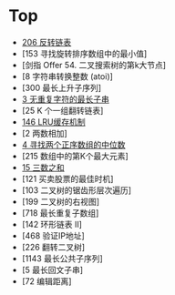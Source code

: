 # Top 
- [206 反转链表](https://github.com/well-John/Algorithm-in-Java/blob/master/src/main/java/leetcode/S0206/Solution.java)
- [153 寻找旋转排序数组中的最小值]
- [剑指 Offer 54. 二叉搜索树的第k大节点]
- [8 字符串转换整数 (atoi)]
- [300 最长上升子序列]
- [3 无重复字符的最长子串](https://github.com/well-John/Algorithm-in-Java/blob/master/src/main/java/leetcode/S003/Solution.java)
- [25 K 个一组翻转链表]
- [146 LRU缓存机制](https://github.com/well-John/Algorithm-in-Java/blob/master/src/main/java/leetcode/S0146/LRUCache.java)
- [2 两数相加]
- [4 寻找两个正序数组的中位数](https://github.com/well-John/Algorithm-in-Java/blob/master/src/main/java/leetcode/S004/Solution.java)
- [215 数组中的第K个最大元素]
- [15 三数之和](https://github.com/well-John/Algorithm-in-Java/blob/master/src/main/java/leetcode/S015/Solution.java)
- [121 买卖股票的最佳时机]
- [103 二叉树的锯齿形层次遍历]
- [199 二叉树的右视图]
- [718 最长重复子数组]
- [142 环形链表 II]
- [468 验证IP地址]
- [226 翻转二叉树]
- [1143 最长公共子序列]
- [5 最长回文子串]
- [72 编辑距离]